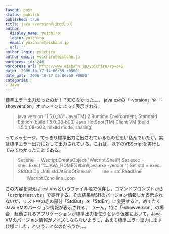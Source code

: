 ```yaml
---
layout: post
status: publish
published: true
title: java -versionの出力先って
author:
  display_name: yoichiro
  login: yoichiro
  email: yoichiro@eisbahn.jp
  url: ''
author_login: yoichiro
author_email: yoichiro@eisbahn.jp
wordpress_id: 246
wordpress_url: http://www.eisbahn.jp/yoichiro/?p=246
date: '2006-10-17 14:06:59 +0900'
date_gmt: '2006-10-17 05:06:59 +0900'
categories:
- Java
---
```


標準エラー出力だったのか！？知らなかった。。。
java.exeの「-version」や「-showversion」オプションによって表示される，

>java version "1.5.0_08"
Java(TM) 2 Runtime Environment, Standard Edition (build 1.5.0_08-b03)
Java HotSpot(TM) Client VM (build 1.5.0_08-b03, mixed mode, sharing)

ってメッセージ。てっきり標準出力に出されているものと思い込んでいたが，実は標準エラー出力に対して出力されている。これは，以下のVBScriptを実行してみてわかったことである。

>Set shell = Wscript.CreateObject("Wscript.Shell")
Set exec = shell.Exec("%JAVA_HOME%¥bin¥java.exe -version")
Set std = exec.
StdOut
Do Until std.AtEndOfStream
　　line = std.ReadLine
　　Wscript.Echo line
Loop

この内容を例えばtest.vbsというファイル名で保存し，コマンドプロンプトから「cscript test.vbs」で実行する。その結果WSHのバージョン情報しか表示されないが，リスト中の赤の部分「StdOut」を「StdErr」に変更すると，めでたくJava VMのバージョン情報が表示される。
うーん，特に「-showversion」の場合，起動されるアプリケーションが標準出力を使うという仮定において，Java VMのバージョン情報がノイズにならないように，あえて標準エラー出力に出す仕様にした，ということなのだろうか。。。
